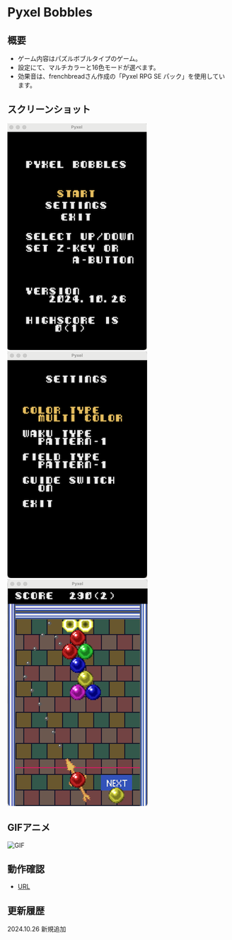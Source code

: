 # Pyxel Bobbles

## 概要
- ゲーム内容はパズルボブルタイプのゲーム。  
- 設定にて、マルチカラーと16色モードが選べます。  
- 効果音は、frenchbreadさん作成の「Pyxel RPG SE パック」を使用しています。  
  
## スクリーンショット
![SS](pyxelpb_title.png)  
![SS](pyxelpb_setting.png)  
![SS](pyxelpb_game.png)  
  
## GIFアニメ
![GIF](....gif)  
  
## 動作確認
- [URL](https://sanbunnoichi1962.web.fc2.com/pyxel/pyxelpb.html)  
  
## 更新履歴
2024.10.26 新規追加  

